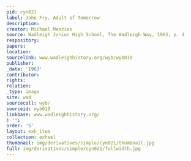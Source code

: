 ```yaml
---
pid: cyn021
label: John Fry, Adult of Tomorrow
description:
creator: Michael Menzies
source: Wadleigh Junior High School, The Wadleigh Way, 1963, p. 4
respository:
papers:
location:
sourcelink: www.wadleighhistory.org/wyb/wyb019
publisher:
_date: '1963'
contributor:
rights:
relation:
_type: image
site: wad
sourcecoll: wyb/
sourceid: wyb019
linkbase: www.wadleighhistory.org/
! '':
order: '5'
layout: exh_item
collection: exhsel
thumbnail: img/derivatives/simple/cyn021/thumbnail.jpg
full: img/derivatives/simple/cyn021/fullwidth.jpg
---
```

